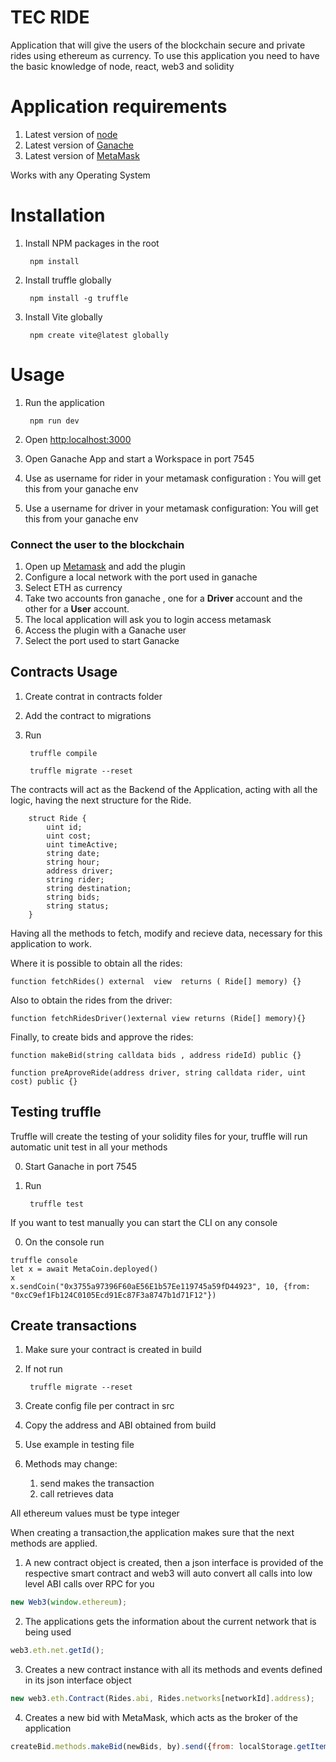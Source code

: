 # TEC RIDE

Application that will give the users of the blockchain secure and private rides using ethereum as currency.
To use this application you need to have the basic knowledge of node, react, web3 and solidity

# Application requirements

1. Latest version of [node](https://nodejs.org/es/download/)
2. Latest version of [Ganache](https://trufflesuite.com/ganache/)
3. Latest version of [MetaMask](https://metamask.io/download/)

Works with any Operating System 

# Installation

1. Install NPM packages in the root 

        npm install 

2. Install truffle globally

        npm install -g truffle
        
3. Install Vite globally

        npm create vite@latest globally

# Usage

1. Run the application

        npm run dev

2. Open [http:localhost:3000](http:localhost:3000)
3. Open Ganache App and start a Workspace  in port 7545
4. Use as username for rider in your metamask configuration : You will get this from your ganache env
5. Use a username for driver in your metamask configuration: You will get this from your ganache env

### Connect the user to the blockchain

1. Open up [Metamask](https://metamask.io/download/) and add the plugin
2. Configure a local network with the port used in ganache
3. Select ETH as currency
4. Take two accounts fron ganache , one for a **Driver** account and the other for a **User** account.
5. The local application will ask you to login access metamask
6. Access the plugin with a Ganache user
7. Select the port used to start Ganacke

## Contracts Usage

1. Create contrat in contracts folder
2. Add the contract to migrations
3. Run

        truffle compile

        truffle migrate --reset
        
The contracts will act as the Backend of the Application, acting with all the logic, having the next structure for the Ride.

```solidity
    struct Ride {
        uint id;
        uint cost;
        uint timeActive;
        string date;
        string hour;
        address driver;
        string rider;
        string destination;
        string bids;
        string status;
    }
```

Having all the methods to fetch, modify and recieve data, necessary for this application to work.

Where it is possible to obtain all the rides:

```solidity
function fetchRides() external  view  returns ( Ride[] memory) {}
```

Also to obtain the rides from the driver:

```solidity
function fetchRidesDriver()external view returns (Ride[] memory){}
```

Finally, to create bids and approve the rides:
```solidity
function makeBid(string calldata bids , address rideId) public {}

function preAproveRide(address driver, string calldata rider, uint cost) public {}
```

## Testing truffle

Truffle will create the testing of your solidity files for your, truffle will run automatic unit test in all your methods

0. Start Ganache in port 7545

1. Run 

        truffle test
        
If you want to test manually you can start the CLI on any console
        
0. On the console run

```
truffle console
let x = await MetaCoin.deployed()
x
x.sendCoin("0x3755a97396F60aE56E1b57Ee119745a59fD44923", 10, {from: "0xcC9ef1Fb124C0105Ecd91Ec87F3a8747b1d71F12"})
```
## Create transactions

1. Make sure your contract is created in build

2. If not run
        
        truffle migrate --reset

3.  Create config file per contract in src

4. Copy the address and ABI obtained from build

5. Use example in testing file

6. Methods may change:
    1. send makes the transaction
    2. call retrieves data

All ethereum values must be type integer


When creating a transaction,the application makes sure that the next methods are applied.

1. A new contract object is created, then a json interface is provided of the respective smart contract and web3 will auto convert all calls into low level ABI calls over RPC for you
```javascript
new Web3(window.ethereum);
```
2. The applications gets the information about the current network that is being used
```javascript
web3.eth.net.getId();
```
3. Creates a new contract instance with all its methods and events defined in its json interface object
```javascript
new web3.eth.Contract(Rides.abi, Rides.networks[networkId].address);
```
4. Creates a new bid with MetaMask, which acts as the broker of the application
```javascript
createBid.methods.makeBid(newBids, by).send({from: localStorage.getItem("idUser")});
```

